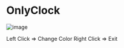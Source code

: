 # OnlyClock
![image](https://github.com/godners/OnlyClock/assets/14255772/f4bee640-a513-4ce4-89d7-b96993222f34)

Left Click => Change Color
Right Click => Exit
